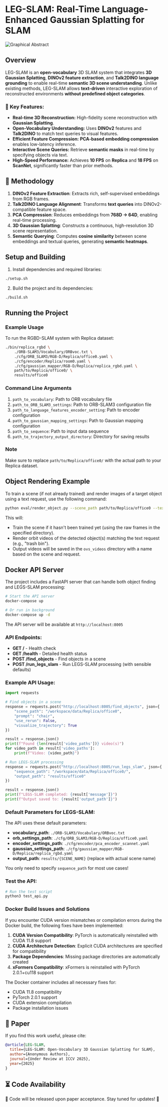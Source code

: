 # LEG-SLAM: Real-Time Language-Enhanced Gaussian Splatting for SLAM

![Graphical Abstract](https://github.com/user-attachments/assets/a3b034b9-96ea-4695-b42a-59785103993a)

## Overview

LEG-SLAM is an **open-vocabulary** 3D SLAM system that integrates **3D Gaussian Splatting**, **DINOv2 feature extraction**, and **Talk2DINO language grounding** to enable real-time **semantic 3D scene understanding**. Unlike existing methods, LEG-SLAM allows **text-driven** interactive exploration of reconstructed environments **without predefined object categories**.

### 🔹 Key Features:
- **Real-time 3D Reconstruction:** High-fidelity scene reconstruction with **Gaussian Splatting**.
- **Open-Vocabulary Understanding:** Uses **DINOv2** features and **Talk2DINO** to match text queries to visual features.
- **Efficient Feature Compression:** **PCA-based embedding compression** enables low-latency inference.
- **Interactive Scene Queries:** Retrieve **semantic masks** in real-time by specifying objects via text.
- **High-Speed Performance:** Achieves **10 FPS** on **Replica** and **18 FPS** on **ScanNet**, significantly faster than prior methods.

## 🔬 Methodology

1. **DINOv2 Feature Extraction**: Extracts rich, self-supervised embeddings from RGB frames.
2. **Talk2DINO Language Alignment**: Transforms **text queries** into DINOv2-compatible feature space.
3. **PCA Compression**: Reduces embeddings from **768D → 64D**, enabling real-time processing.
4. **3D Gaussian Splatting**: Constructs a continuous, high-resolution 3D scene representation.
5. **Semantic Querying**: Computes **cosine similarity** between scene embeddings and textual queries, generating **semantic heatmaps**.

## Setup and Building

1. Install dependencies and required libraries:
```bash
./setup.sh
```


2. Build the project and its dependencies:
```bash
./build.sh
```

## Running the Project

### Example Usage

To run the RGBD-SLAM system with Replica dataset:

```bash
./bin/replica_rgbd \
    ./ORB-SLAM3/Vocabulary/ORBvoc.txt \
    ./cfg/ORB_SLAM3/RGB-D/Replica/office0.yaml \
    ./cfg/encoder/Replica/room0.yaml \
    ./cfg/gaussian_mapper/RGB-D/Replica/replica_rgbd.yaml \
    path/to/Replica/office0/ \
    results/office0
```

### Command Line Arguments

1. `path_to_vocabulary`: Path to ORB vocabulary file
2. `path_to_ORB_SLAM3_settings`: Path to ORB-SLAM3 configuration file
3. `path_to_language_features_encoder_setting`: Path to encoder configuration
4. `path_to_gaussian_mapping_settings`: Path to Gaussian mapping configuration
5. `path_to_sequence`: Path to input data sequence
6. `path_to_trajectory_output_directory`: Directory for saving results

### Note
Make sure to replace `path/to/Replica/office0/` with the actual path to your Replica dataset.


## Object Rendering Example

To train a scene (if not already trained) and render images of a target object using a text request, use the following command:

```bash
python eval/render_object.py --scene_path path/to/Replica/office0 --text_request "trash bin" --encoder_path cfg/encoder/pca_encoder_imagenet.yaml
```

This will:
- Train the scene if it hasn't been trained yet (using the raw frames in the specified directory).
- Render orbit videos of the detected object(s) matching the text request (e.g., "trash bin").
- Output videos will be saved in the `ovs_videos` directory with a name based on the scene and request.

## Docker API Server

The project includes a FastAPI server that can handle both object finding and LEGS-SLAM processing:

```bash
# Start the API server
docker-compose up

# Or run in background
docker-compose up -d
```

The API server will be available at `http://localhost:8005`

### API Endpoints:

- **GET /** - Health check
- **GET /health** - Detailed health status  
- **POST /find_objects** - Find objects in a scene
- **POST /run_legs_slam** - Run LEGS-SLAM processing (with sensible defaults)

### Example API Usage:

```python
import requests

# Find objects in a scene
response = requests.post("http://localhost:8005/find_objects", json={
    "scene_path": "/workspace/data/Replica/office0",
    "prompt": "chair",
    "use_rerun": False,
    "visualize_trajectory": True
})

result = response.json()
print(f"Found {len(result['video_paths'])} video(s)")
for video_path in result['video_paths']:
    print(f"Video: {video_path}")

# Run LEGS-SLAM processing
response = requests.post("http://localhost:8005/run_legs_slam", json={
    "sequence_path": "/workspace/data/Replica/office0/",
    "output_path": "results/office0"
})

result = response.json()
print(f"LEGS-SLAM completed: {result['message']}")
print(f"Output saved to: {result['output_path']}")
```

### Default Parameters for LEGS-SLAM:

The API uses these default parameters:
- **vocabulary_path**: `./ORB-SLAM3/Vocabulary/ORBvoc.txt`
- **orb_settings_path**: `./cfg/ORB_SLAM3/RGB-D/Replica/office0.yaml`
- **encoder_settings_path**: `./cfg/encoder/pca_encoder_scannet.yaml`
- **gaussian_settings_path**: `./cfg/gaussian_mapper/RGB-D/Replica/replica_rgbd.yaml`
- **output_path**: `results/{SCENE_NAME}` (replace with actual scene name)

You only need to specify `sequence_path` for most use cases!

### Test the API:

```bash
# Run the test script
python3 test_api.py
```

### Docker Build Issues and Solutions

If you encounter CUDA version mismatches or compilation errors during the Docker build, the following fixes have been implemented:

1. **CUDA Version Compatibility**: PyTorch is automatically reinstalled with CUDA 11.8 support
2. **CUDA Architecture Detection**: Explicit CUDA architectures are specified for compatibility
3. **Package Dependencies**: Missing package directories are automatically created
4. **xFormers Compatibility**: xFormers is reinstalled with PyTorch 2.0.1+cu118 support

The Docker container includes all necessary fixes for:
- CUDA 11.8 compatibility
- PyTorch 2.0.1 support
- CUDA extension compilation
- Package installation issues

## 📜 Paper

If you find this work useful, please cite:

```bibtex
@article{LEG-SLAM,
  title={LEG-SLAM: Open-Vocabulary 3D Gaussian Splatting for SLAM},
  author={Anonymous Authors},
  journal={Under Review at ICCV 2025},
  year={2025}
}
```
## ⏳ Code Availability

🔹 Code will be released upon paper acceptance. Stay tuned for updates! 🚀
